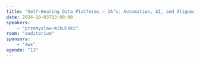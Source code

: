 ```yaml
---
title: "Self-Healing Data Platforms – 3A’s: Automation, AI, and Alignment"
date: 2024-10-03T13:00:00
speakers:
    - "przemyslaw-mikulski"
room: "auditorium"
sponsors: 
    - "aws"
agenda: "13"
---
```

